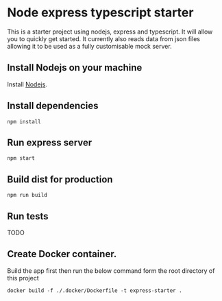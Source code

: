 # Node express typescript starter
This is a starter project using nodejs, express and typescript.  It will allow you to quickly get started. It currently also reads data from json files allowing it to be used as a fully
customisable mock server.
 
## Install Nodejs on your machine

Install [Nodejs](https://nodejs.org/en/download/).

## Install dependencies

    npm install

## Run express server

    npm start
    
## Build dist for production

    npm run build
    
## Run tests
TODO

## Create Docker container.
Build the app first then run the below command form the root directory of this project

    docker build -f ./.docker/Dockerfile -t express-starter .
